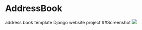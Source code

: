 # AddressBook
address book template Django website project
##Screenshot
<img src="http://sm.uploads.im/t/cN6ua.png" />
